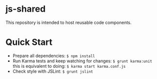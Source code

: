 # js-shared
This repository is intended to host reusable code components.

# Quick Start

* Prepare all dependencies: 
`$ npm install`
* Run Karma tests and keep watching for changes:
`$ grunt karma:unit` 
this is equivalent to doing:
`$ karma start karma.conf.js`
* Check style with JSLint:
`$ grunt jslint`

